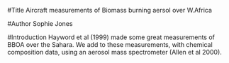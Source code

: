 #Title
Aircraft measurements of 
Biomass burning aersol over W.Africa

#Author
Sophie Jones

#Introduction
Hayword et al (1999) made some great measurements of BBOA over the Sahara.
We add to these measurements, with chemical composition data, using an aerosol mass spectrometer (Allen et al 2000).